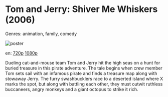# Tom and Jerry: Shiver Me Whiskers (2006)

Genres: animation, family, comedy

![poster](http://image.tmdb.org/t/p/w500/3DCfnwnF9NQrPQnYhqVIzoF53yw.jpg)

en:
  [720p](magnet:?xt=urn:btih:7B183F224F50E68F6D205FB1BD1C5124CB7D4DB3&tr=udp://glotorrents.pw:6969/announce&tr=udp://tracker.opentrackr.org:1337/announce&tr=udp://torrent.gresille.org:80/announce&tr=udp://tracker.openbittorrent.com:80&tr=udp://tracker.coppersurfer.tk:6969&tr=udp://tracker.leechers-paradise.org:6969&tr=udp://p4p.arenabg.ch:1337&tr=udp://tracker.internetwarriors.net:1337)
  [1080p](magnet:?xt=urn:btih:3E223ECBC679BB1A631B90C5B3EFB2DABC34B7FF&tr=udp://glotorrents.pw:6969/announce&tr=udp://tracker.opentrackr.org:1337/announce&tr=udp://torrent.gresille.org:80/announce&tr=udp://tracker.openbittorrent.com:80&tr=udp://tracker.coppersurfer.tk:6969&tr=udp://tracker.leechers-paradise.org:6969&tr=udp://p4p.arenabg.ch:1337&tr=udp://tracker.internetwarriors.net:1337)
  


Dueling cat-and-mouse team Tom and Jerry hit the high seas on a hunt for buried treasure in this pirate adventure. The tale begins when crew member Tom sets sail with an infamous pirate and finds a treasure map along with stowaway Jerry. The furry swashbucklers race to a deserted island where X marks the spot, but along with battling each other, they must outwit ruthless buccaneers, angry monkeys and a giant octopus to strike it rich.